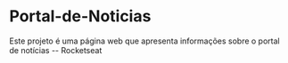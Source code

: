 # Portal-de-Noticias
 Este projeto é uma página web que apresenta informações sobre o portal de notícias -- Rocketseat
